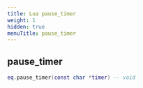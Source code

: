 ```yaml
---
title: Lua pause_timer
weight: 1
hidden: true
menuTitle: pause_timer
---
```

## pause_timer
```lua
eq.pause_timer(const char *timer) -- void
```